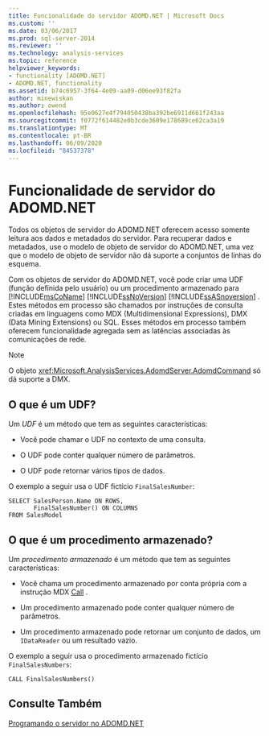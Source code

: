 ```yaml
---
title: Funcionalidade do servidor ADOMD.NET | Microsoft Docs
ms.custom: ''
ms.date: 03/06/2017
ms.prod: sql-server-2014
ms.reviewer: ''
ms.technology: analysis-services
ms.topic: reference
helpviewer_keywords:
- functionality [ADOMD.NET]
- ADOMD.NET, functionality
ms.assetid: b74c6957-3f64-4e09-aa09-d06ee93f82fa
author: minewiskan
ms.author: owend
ms.openlocfilehash: 95e0627e4f794050438ba392be6911d661f243aa
ms.sourcegitcommit: f0772f614482e0b3cde3609e178689ce62ca3a19
ms.translationtype: MT
ms.contentlocale: pt-BR
ms.lasthandoff: 06/09/2020
ms.locfileid: "84537378"
---
```

# <a name="adomdnet-server-functionality"></a>Funcionalidade de servidor do ADOMD.NET
  Todos os objetos de servidor do ADOMD.NET oferecem acesso somente leitura aos dados e metadados do servidor. Para recuperar dados e metadados, use o modelo de objeto de servidor do ADOMD.NET, uma vez que o modelo de objeto de servidor não dá suporte a conjuntos de linhas do esquema.  
  
 Com os objetos de servidor do ADOMD.NET, você pode criar uma UDF (função definida pelo usuário) ou um procedimento armazenado para [!INCLUDE[msCoName](../../includes/msconame-md.md)] [!INCLUDE[ssNoVersion](../../includes/ssnoversion-md.md)] [!INCLUDE[ssASnoversion](../../includes/ssasnoversion-md.md)] . Estes métodos em processo são chamados por instruções de consulta criadas em linguagens como MDX (Multidimensional Expressions), DMX (Data Mining Extensions) ou SQL. Esses métodos em processo também oferecem funcionalidade agregada sem as latências associadas às comunicações de rede.  
  
> [!NOTE]  
>  O objeto <xref:Microsoft.AnalysisServices.AdomdServer.AdomdCommand> só dá suporte a DMX.  
  
## <a name="what-is-a-udf"></a>O que é um UDF?  
 Um *UDF* é um método que tem as seguintes características:  
  
-   Você pode chamar o UDF no contexto de uma consulta.  
  
-   O UDF pode conter qualquer número de parâmetros.  
  
-   O UDF pode retornar vários tipos de dados.  
  
 O exemplo a seguir usa o UDF fictício `FinalSalesNumber`:  
  
```  
SELECT SalesPerson.Name ON ROWS,  
       FinalSalesNumber() ON COLUMNS  
FROM SalesModel  
```  
  
## <a name="what-is-a-stored-procedure"></a>O que é um procedimento armazenado?  
 Um *procedimento armazenado* é um método que tem as seguintes características:  
  
-   Você chama um procedimento armazenado por conta própria com a instrução MDX [Call](/sql/mdx/mdx-data-manipulation-call) .  
  
-   Um procedimento armazenado pode conter qualquer número de parâmetros.  
  
-   Um procedimento armazenado pode retornar um conjunto de dados, um `IDataReader` ou um resultado vazio.  
  
 O exemplo a seguir usa o procedimento armazenado fictício `FinalSalesNumbers`:  
  
```  
CALL FinalSalesNumbers()  
```  
  
## <a name="see-also"></a>Consulte Também  
 [Programando o servidor no ADOMD.NET](https://docs.microsoft.com/bi-reference/adomd/multidimensional-models-adomd-net-server/adomd-net-server-programming)  
  
  
